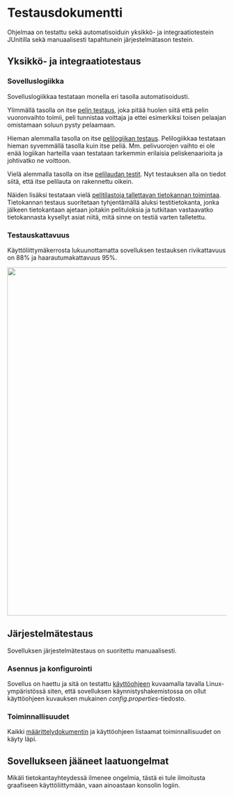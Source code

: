 # Testausdokumentti

Ohjelmaa on testattu sekä automatisoiduin yksikkö- ja integraatiotestein JUnitilla sekä manuaalisesti tapahtunein järjestelmätason testein.

## Yksikkö- ja integraatiotestaus

### Sovelluslogiikka

Sovelluslogiikkaa testataan monella eri tasolla automatisoidusti.

Ylimmällä tasolla on itse [pelin testaus](https://github.com/ikanher/otm-harjoitustyo/blob/master/Hex/src/test/java/GameTest.java), joka pitää huolen siitä että pelin vuoronvaihto toimii, peli tunnistaa voittaja ja ettei esimerkiksi toisen pelaajan omistamaan soluun pysty pelaamaan.

Hieman alemmalla tasolla on itse [pelilogiikan testaus](https://github.com/ikanher/otm-harjoitustyo/blob/master/Hex/src/test/java/GameLogicTest.java). Pelilogiikkaa testataan hieman syvemmällä tasolla kuin itse peliä. Mm. pelivuorojen vaihto ei ole enää logiikan harteilla vaan testataan tarkemmin erilaisia peliskenaarioita ja johtivatko ne voittoon.

Vielä alemmalla tasolla on itse [pelilaudan testit](https://github.com/ikanher/otm-harjoitustyo/blob/master/Hex/src/test/java/BoardTest.java). Nyt testauksen alla on tiedot siitä, että itse pelilauta on rakennettu oikein.

Näiden lisäksi testataan vielä [pelitilastoja tallettavan tietokannan toimintaa](https://github.com/ikanher/otm-harjoitustyo/blob/master/Hex/src/test/java/ResultDatabaseTest.java). Tietokannan testaus suoritetaan tyhjentämällä aluksi testitietokanta, jonka jälkeen tietokantaan ajetaan joitakin pelituloksia ja tutkitaan vastaavatko tietokannasta kysellyt asiat niitä, mitä sinne on testiä varten talletettu.

### Testauskattavuus

Käyttöliittymäkerrosta lukuunottamatta sovelluksen testauksen rivikattavuus on 88% ja haarautumakattavuus 95%.

<img src="https://github.com/ikanher/otm-harjoitustyo/blob/master/dokumentointi/images/jacoco-report-v1.png" width="800">

## Järjestelmätestaus

Sovelluksen järjestelmätestaus on suoritettu manuaalisesti.

### Asennus ja konfigurointi

Sovellus on haettu ja sitä on testattu [käyttöohjeen](https://github.com/mluukkai/OtmTodoApp/blob/master/dokumentaatio/kayttoohje.md) kuvaamalla tavalla Linux-ympäristössä siten, että sovelluksen käynnistyshakemistossa on ollut käyttöohjeen kuvauksen mukainen _config.properties_-tiedosto.

### Toiminnallisuudet

Kaikki [määrittelydokumentin](https://github.com/mluukkai/OtmTodoApp/blob/master/dokumentaatio/vaatimusmaarittely.md#perusversion-tarjoama-toiminnallisuus) ja käyttöohjeen listaamat toiminnallisuudet on käyty läpi.

## Sovellukseen jääneet laatuongelmat

Mikäli tietokantayhteydessä ilmenee ongelmia, tästä ei tule ilmoitusta graafiseen käyttöliittymään, vaan ainoastaan konsolin logiin.

